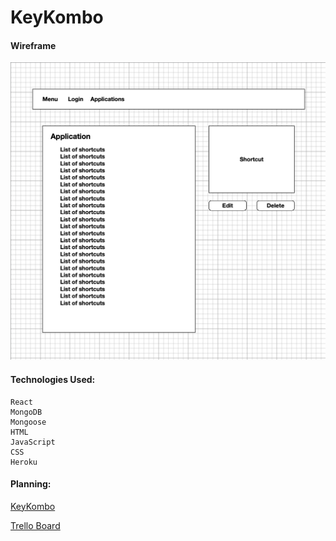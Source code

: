 <h1>KeyKombo</h1>

<h4>Wireframe</h4>

![Wireframe](public/doc_images/wireframe1.png)


<h4>Technologies Used:</h4>

  	React
    MongoDB
    Mongoose
    HTML
  	JavaScript
    CSS
    Heroku




<h4>Planning:</h4>

[KeyKombo](https://#/)
	
[Trello Board](https://trello.com/b/X3A42o3a/keykombo)


